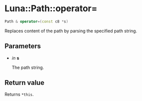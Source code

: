 # Luna::Path::operator=

```c++
Path & operator=(const c8 *s)
```

Replaces content of the path by parsing the specified path string. 



## Parameters
* *in* **s**

    The path string. 

## Return value
Returns `*this`. 

